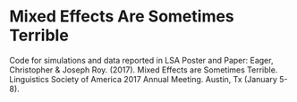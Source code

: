 # Mixed Effects Are Sometimes Terrible

Code for simulations and data reported in LSA Poster and Paper: 
Eager, Christopher & Joseph Roy. (2017). Mixed Effects are Sometimes Terrible. Linguistics Society of America 2017 Annual Meeting. Austin, Tx (January 5-8).

